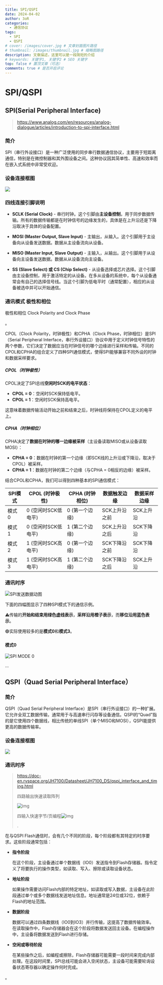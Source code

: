 ```yaml
---
title: SPI/QSPI
date: 2024-04-02
author: 3oR
categories:
  - 通信协议
tags:
  - SPI
  - QSPI
# cover: /images/cover.jpg # 文章封面图片路径
# thumbnail: /images/thumbnail.jpg # 缩略图路径
description: 文章描述，这里可以是一段简短的介绍
# keywords: 关键字1, 关键字2 # SEO 关键字
top: false # 置顶文章（可选）
comments: true # 是否开启评论
---
```

# SPI/QSPI



## SPI(Serial Peripheral Interface) 

> https://www.analog.com/en/resources/analog-dialogue/articles/introduction-to-spi-interface.html

### 简介

SPI（串行外设接口）是一种广泛使用的同步串行数据通信协议，主要用于短距离通信，特别是在微控制器和其外围设备之间。这种协议因其简单性、高速和效率而在嵌入式系统中非常受欢迎。

### 设备连接框图

![](https://www.analog.com/en/_/media/images/analog-dialogue/en/volume-52/number-3/articles/introduction-to-spi-interface/205973_fig_06.svg)

### 四线连接引脚说明

- **SCLK (Serial Clock)** - 串行时钟。这个引脚由**主设备控制**，用于同步数据传输。所有的数据传输都是在时钟信号的边缘发生的，具体是在上升沿还是下降沿取决于具体的设备配置。

- **MOSI (Master Output, Slave Input)** - 主输出，从输入。这个引脚用于主设备向从设备发送数据。数据从主设备流向从设备。

- **MISO (Master Input, Slave Output)** - 主输入，从输出。这个引脚用于从设备向主设备发送数据。数据从从设备流向主设备。

- **SS (Slave Select) 或 CS (Chip Select)** - 从设备选择或芯片选择。这个引脚由主设备控制，用于激活特定的从设备。在多从设备的系统中，每个从设备通常会有自己的选择信号线。当这个引脚为低电平时（通常配置），相应的从设备被选中并可以开始通信。

### 通讯模式 极性和相位

极性和相位 Clock Polarity and Clock Phase

。


CPOL（Clock Polarity，时钟极性）和CPHA（Clock Phase，时钟相位）是SPI（Serial Peripheral Interface，串行外设接口）协议中用于定义时钟信号特性的两个参数，它们决定了数据应当在时钟信号的哪个边缘进行采样和传输。不同的CPOL和CPHA的组合定义了四种SPI通信模式，使得SPI能够兼容不同外设的时钟和数据采样要求。

##### CPOL（时钟极性）

CPOL决定了SPI总线**空闲时SCK的电平状态**：

- **CPOL = 0**：空闲时SCK保持低电平。
- **CPOL = 1**：空闲时SCK保持高电平。

这意味着数据传输活动开始之前和结束之后，时钟线将保持在CPOL定义的电平上。

##### CPHA（时钟相位）

CPHA决定了**数据在时钟的哪一边缘被采样**（主设备读取MISO或从设备读取MOSI）：

- **CPHA = 0**：数据在时钟的第一个边缘（即SCK线的上升沿或下降沿，取决于CPOL）被采样。
- **CPHA = 1**：数据在时钟的第二个边缘（与CPHA = 0相反的边缘）被采样。

结合CPOL和CPHA，我们可以得到四种基本的SPI通信模式：

| SPI模式 | CPOL (时钟极性)     | CPHA (时钟相位) | 数据触发边缘  | 数据采样边缘 |
| ------- | ------------------- | --------------- | ------------- | ------------ |
| 模式 0  | 0 (空闲时SCK低电平) | 0 (第一个边缘)  | SCK上升沿之前 | SCK上升沿    |
| 模式 1  | 0 (空闲时SCK低电平) | 1 (第二个边缘)  | SCK上升沿之后 | SCK下降沿    |
| 模式 2  | 1 (空闲时SCK高电平) | 0 (第一个边缘)  | SCK下降沿之前 | SCK下降沿    |
| 模式 3  | 1 (空闲时SCK高电平) | 1 (第二个边缘)  | SCK下降沿之后 | SCK上升沿    |

### 通讯时序

![SPI发送数据动图](https://img-blog.csdnimg.cn/b0ffe0de93704815bde367dbc8dba062.gif)

下面的四幅图显示了四种SPI模式下的通信示例。

⚠️传输的**开始和结束用绿色虚线表示**，**采样沿用橙子表示**，而**移位沿用蓝色表示**。

🟢实际使用较多的是**模式0**和**模式3**。

#### 模式0

![SPI MODE 0](https://www.analog.com/en/_/media/images/analog-dialogue/en/volume-52/number-3/articles/introduction-to-spi-interface/205973_fig_02.png)

…

## QSPI（Quad Serial Peripheral Interface）

### 简介

QSPI（Quad Serial Peripheral Interface）是SPI（串行外设接口）的一种扩展。它允许全双工数据传输，通常用于与高速串行闪存等设备通信。QSPI的“Quad”指的是它使用四个数据线，相比传统的单线SPI（单个MISO和MOSI），QSPI能提供更高的数据传输率。

### 设备连接框图

![](https://os.mbed.com/docs/mbed-os/v6.16/apis/images/quadspi.png)

### 通讯时序

> https://doc-en.rvspace.org/JH7100/Datasheet/JH7100_DS/qspi_interface_and_timing.html
>
> 四路输出快速读取阵列
>
> ![img](https://doc-en.rvspace.org/JH7100/Datasheet/Image/JH7100_DS/qspi_fast_read.jpg)
>
> 四输入快速字节/页编程![img](https://doc-en.rvspace.org/JH7100/Datasheet/Image/JH7100_DS/qspi_fast_byte_page_program.jpg)
>
> .

在与QSPI Flash通信时，会有几个不同的阶段，每个阶段都有其特定的时序要求。这些阶段通常包括：

- **指令阶段**

  在这个阶段，主设备通过单个数据线（IO0）发送指令到Flash存储器。指令定义了将要执行的操作类型，如读取、写入、擦除或读取设备状态。
- **地址阶段**

  如果操作需要访问Flash内部的特定地址，如读取或写入数据，主设备在此阶段通过单个或多个数据线发送地址信息。地址通常是24位或32位，依赖于Flash的地址范围。

- **数据阶段**

  数据可以通过四条数据线（IO0到IO3）并行传输，这提高了数据传输效率。在读取操作中，Flash存储器会在这个阶段将数据发送回主设备。在编程操作中，主设备将数据发送到Flash进行存储。

- **空闲或等待阶段**

  在某些操作之后，如编程或擦除，Flash存储器可能需要一段时间来完成内部处理。在这段时间里，SPI总线可能会进入空闲状态，主设备可能需要轮询设备状态寄存器以确定操作何时完成。

。

